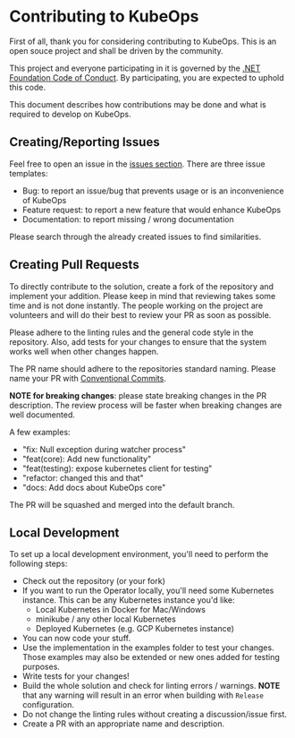 # Contributing to KubeOps

First of all, thank you for considering contributing to KubeOps.
This is an open souce project and shall be driven by the community.

This project and everyone participating in it is governed by the
[.NET Foundation Code of Conduct](https://dotnetfoundation.org/about/policies/code-of-conduct). By participating, you are
expected to uphold this code.

This document describes how contributions may be done and what is required
to develop on KubeOps.

## Creating/Reporting Issues

Feel free to open an issue in the [issues section](https://github.com/dotnet/dotnet-operator-sdk/issues).
There are three issue templates:

- Bug: to report an issue/bug that prevents usage or is an inconvenience of KubeOps
- Feature request: to report a new feature that would enhance KubeOps
- Documentation: to report missing / wrong documentation

Please search through the already created issues to find similarities.

## Creating Pull Requests

To directly contribute to the solution, create a fork of the repository
and implement your addition. Please keep in mind that reviewing takes some
time and is not done instantly. The people working on the project are volunteers
and will do their best to review your PR as soon as possible.

Please adhere to the linting rules and the general code style in the repository.
Also, add tests for your changes to ensure that the system works well
when other changes happen.

The PR name should adhere to
the repositories standard naming. Please name your PR
with [Conventional Commits](https://www.conventionalcommits.org/en/v1.0.0/#summary).

**NOTE for breaking changes**: please state breaking changes
in the PR description. The review process will be faster when
breaking changes are well documented.

A few examples:

- "fix: Null exception during watcher process"
- "feat(core): Add new functionality"
- "feat(testing): expose kubernetes client for testing"
- "refactor: changed this and that"
- "docs: Add docs about KubeOps core"

The PR will be squashed and merged into the default branch.

## Local Development

To set up a local development environment, you'll need to perform the following steps:

- Check out the repository (or your fork)
- If you want to run the Operator locally, you'll need some Kubernetes instance.
  This can be any Kubernetes instance you'd like:
  - Local Kubernetes in Docker for Mac/Windows
  - minikube / any other local Kubernetes
  - Deployed Kubernetes (e.g. GCP Kubernetes instance)
- You can now code your stuff.
- Use the implementation in the examples folder to test your changes. Those examples
  may also be extended or new ones added for testing purposes.
- Write tests for your changes!
- Build the whole solution and check for linting errors / warnings.
  **NOTE** that any warning will result in an error when building
  with `Release` configuration.
- Do not change the linting rules without creating a discussion/issue first.
- Create a PR with an appropriate name and description.
